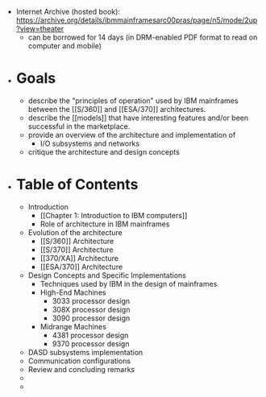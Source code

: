 - Internet Archive (hosted book): https://archive.org/details/ibmmainframesarc00pras/page/n5/mode/2up?view=theater
	- can be borrowed for 14 days (in DRM-enabled PDF format to read on computer and mobile)
- # Goals
	- describe the "principles of operation" used by IBM mainframes between the [[S/360]] and [[ESA/370]] architectures.
	- describe the [[models]] that have interesting features and/or been successful in the marketplace.
	- provide an overview of the architecture and implementation of
		- I/O subsystems and networks
	- critique the architecture and design concepts
- # Table of Contents
	- Introduction
		- [[Chapter 1: Introduction to IBM computers]]
		- Role of architecture in IBM mainframes
	- Evolution of the architecture
		- [[S/360]] Architecture
		- [[S/370]] Architecture
		- [[370/XA]] Architecture
		- [[ESA/370]] Architecture
	- Design Concepts and Specific Implementations
		- Techniques used by IBM in the design of mainframes
		- High-End Machines
			- 3033 processor design
			- 308X processor design
			- 3090 processor design
		- Midrange Machines
			- 4381 processor design
			- 9370 processor design
	- DASD subsystems implementation
	- Communication configurations
	- Review and concluding remarks
	-
	-